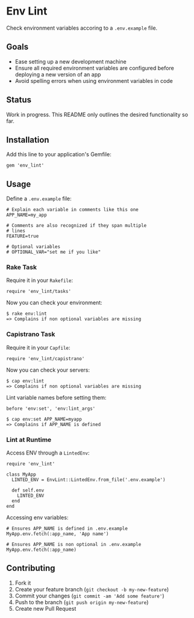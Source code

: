 # Env Lint

Check environment variables accoring to a `.env.example` file.

## Goals

* Ease setting up a new development machine
* Ensure all required environment variables are configured before
  deploying a new version of an app
* Avoid spelling errors when using environment variables in code

## Status

Work in progress. This README only outlines the desired functionality so far.

## Installation

Add this line to your application's Gemfile:

    gem 'env_lint'

## Usage

Define a `.env.example` file:

    # Explain each variable in comments like this one
    APP_NAME=my_app
    
    # Comments are also recognized if they span multiple
    # lines
    FEATURE=true
    
    # Optional variables
    # OPTIONAL_VAR="set me if you like"

### Rake Task

Require it in your `Rakefile`:

    require 'env_lint/tasks'

Now you can check your environment:

    $ rake env:lint
    => Complains if non optional variables are missing
    
### Capistrano Task

Require it in your `Capfile`:

    require 'env_lint/capistrano'

Now you can check your servers:

    $ cap env:lint
    => Complains if non optional variables are missing

Lint variable names before setting them:

    before 'env:set', 'env:lint_args'
    
    $ cap env:set APP_NAME=myapp
    => Complains if APP_NAME is defined

### Lint at Runtime

Access ENV through a `LintedEnv`:

    require 'env_lint'

    class MyApp
      LINTED_ENV = EnvLint::LintedEnv.from_file('.env.example')
      
      def self.env
        LINTED_ENV
      end
    end

Accessing env variables:

    # Ensures APP_NAME is defined in .env.example
    MyApp.env.fetch(:app_name, 'App name')

    # Ensures APP_NAME is non optional in .env.example
    MyApp.env.fetch(:app_name)

## Contributing

1. Fork it
2. Create your feature branch (`git checkout -b my-new-feature`)
3. Commit your changes (`git commit -am 'Add some feature'`)
4. Push to the branch (`git push origin my-new-feature`)
5. Create new Pull Request

